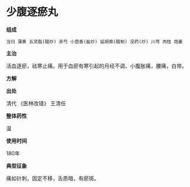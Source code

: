 # 少腹逐瘀丸
**组成**  

    当归 蒲黄 五灵脂(醋炒) 赤芍 小茴香(盐炒) 延胡索(醋制) 没药(炒) 川芎 肉桂 炮姜

**主治**  

活血逐瘀，祛寒止痛。用于血瘀有寒引起的月经不调，小腹胀痛，腰痛，白带。

**方解**  

**出处**

清代 《医林改错》 王清任

**整体药性**

温

**使用时间**

180年

**典型征象**

痛如针刺，固定不移，舌质暗，有瘀斑。
